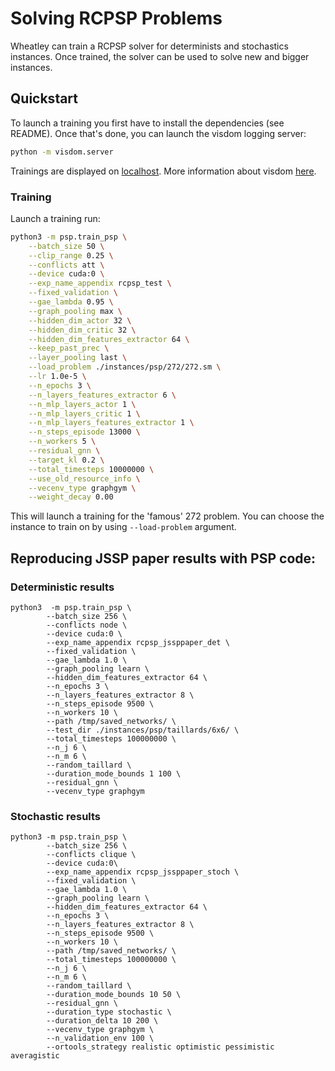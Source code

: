 # Solving RCPSP Problems

Wheatley can train a RCPSP solver for determinists and stochastics instances.
Once trained, the solver can be used to solve new and bigger instances.

## Quickstart

To launch a training you first have to install the dependencies (see README).
Once that's done, you can launch the visdom logging server:

```sh
python -m visdom.server
```

Trainings are displayed on [localhost](http://localhost:8097).
More information about visdom [here](https://github.com/fossasia/visdom).

### Training

Launch a training run:

```sh
python3 -m psp.train_psp \
	--batch_size 50 \
	--clip_range 0.25 \
	--conflicts att \
	--device cuda:0 \
	--exp_name_appendix rcpsp_test \
	--fixed_validation \
	--gae_lambda 0.95 \
	--graph_pooling max \
	--hidden_dim_actor 32 \
	--hidden_dim_critic 32 \
	--hidden_dim_features_extractor 64 \
	--keep_past_prec \
	--layer_pooling last \
	--load_problem ./instances/psp/272/272.sm \
	--lr 1.0e-5 \
	--n_epochs 3 \
	--n_layers_features_extractor 6 \
	--n_mlp_layers_actor 1 \
	--n_mlp_layers_critic 1 \
	--n_mlp_layers_features_extractor 1 \
	--n_steps_episode 13000 \
	--n_workers 5 \
	--residual_gnn \
	--target_kl 0.2 \
	--total_timesteps 10000000 \
	--use_old_resource_info \
	--vecenv_type graphgym \
	--weight_decay 0.00
```

This will launch a training for the 'famous' 272 problem.
You can choose the instance to train on by using `--load-problem` argument.


## Reproducing JSSP paper results with PSP code:

### Deterministic results
```
python3  -m psp.train_psp \
        --batch_size 256 \
        --conflicts node \
        --device cuda:0 \
        --exp_name_appendix rcpsp_jssppaper_det \
        --fixed_validation \
        --gae_lambda 1.0 \
        --graph_pooling learn \
        --hidden_dim_features_extractor 64 \
        --n_epochs 3 \
        --n_layers_features_extractor 8 \
        --n_steps_episode 9500 \
        --n_workers 10 \
        --path /tmp/saved_networks/ \
        --test_dir ./instances/psp/taillards/6x6/ \
        --total_timesteps 100000000 \
        --n_j 6 \
        --n_m 6 \
        --random_taillard \
        --duration_mode_bounds 1 100 \
        --residual_gnn \ 
        --vecenv_type graphgym 
```

### Stochastic results
```
python3 -m psp.train_psp \
        --batch_size 256 \
        --conflicts clique \
        --device cuda:0\
        --exp_name_appendix rcpsp_jssppaper_stoch \
        --fixed_validation \
        --gae_lambda 1.0 \
        --graph_pooling learn \
        --hidden_dim_features_extractor 64 \
        --n_epochs 3 \
        --n_layers_features_extractor 8 \
        --n_steps_episode 9500 \
        --n_workers 10 \
        --path /tmp/saved_networks/ \
        --total_timesteps 100000000 \
        --n_j 6 \
        --n_m 6 \
        --random_taillard \
        --duration_mode_bounds 10 50 \
        --residual_gnn \
        --duration_type stochastic \
        --duration_delta 10 200 \
        --vecenv_type graphgym \
        --n_validation_env 100 \
        --ortools_strategy realistic optimistic pessimistic averagistic
```
